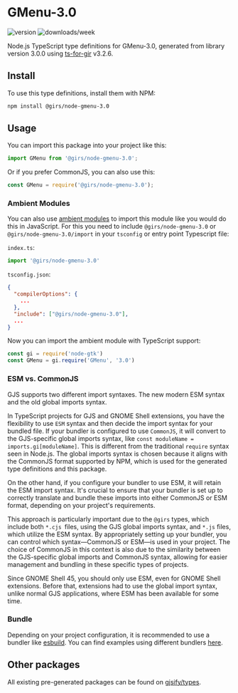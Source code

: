 
# GMenu-3.0

![version](https://img.shields.io/npm/v/@girs/node-gmenu-3.0)
![downloads/week](https://img.shields.io/npm/dw/@girs/node-gmenu-3.0)


Node.js TypeScript type definitions for GMenu-3.0, generated from library version 3.0.0 using [ts-for-gir](https://github.com/gjsify/ts-for-gir) v3.2.6.


## Install

To use this type definitions, install them with NPM:
```bash
npm install @girs/node-gmenu-3.0
```

## Usage

You can import this package into your project like this:
```ts
import GMenu from '@girs/node-gmenu-3.0';
```

Or if you prefer CommonJS, you can also use this:
```ts
const GMenu = require('@girs/node-gmenu-3.0');
```

### Ambient Modules

You can also use [ambient modules](https://github.com/gjsify/ts-for-gir/tree/main/packages/cli#ambient-modules) to import this module like you would do this in JavaScript.
For this you need to include `@girs/node-gmenu-3.0` or `@girs/node-gmenu-3.0/import` in your `tsconfig` or entry point Typescript file:

`index.ts`:
```ts
import '@girs/node-gmenu-3.0'
```

`tsconfig.json`:
```json
{
  "compilerOptions": {
    ...
  },
  "include": ["@girs/node-gmenu-3.0"],
  ...
}
```

Now you can import the ambient module with TypeScript support: 

```ts
const gi = require('node-gtk')
const GMenu = gi.require('GMenu', '3.0')
```



### ESM vs. CommonJS

GJS supports two different import syntaxes. The new modern ESM syntax and the old global imports syntax.

In TypeScript projects for GJS and GNOME Shell extensions, you have the flexibility to use `ESM` syntax and then decide the import syntax for your bundled file. If your bundler is configured to use `CommonJS`, it will convert to the GJS-specific global imports syntax, like `const moduleName = imports.gi[moduleName]`. This is different from the traditional `require` syntax seen in Node.js. The global imports syntax is chosen because it aligns with the CommonJS format supported by NPM, which is used for the generated type definitions and this package.

On the other hand, if you configure your bundler to use ESM, it will retain the ESM import syntax. It's crucial to ensure that your bundler is set up to correctly translate and bundle these imports into either CommonJS or ESM format, depending on your project's requirements.

This approach is particularly important due to the `@girs` types, which include both `*.cjs `files, using the GJS global imports syntax, and `*.js` files, which utilize the ESM syntax. By appropriately setting up your bundler, you can control which syntax—CommonJS or ESM—is used in your project. The choice of CommonJS in this context is also due to the similarity between the GJS-specific global imports and CommonJS syntax, allowing for easier management and bundling in these specific types of projects.

Since GNOME Shell 45, you should only use ESM, even for GNOME Shell extensions. Before that, extensions had to use the global import syntax, unlike normal GJS applications, where ESM has been available for some time.

### Bundle

Depending on your project configuration, it is recommended to use a bundler like [esbuild](https://esbuild.github.io/). You can find examples using different bundlers [here](https://github.com/gjsify/ts-for-gir/tree/main/examples).

## Other packages

All existing pre-generated packages can be found on [gjsify/types](https://github.com/gjsify/types).

